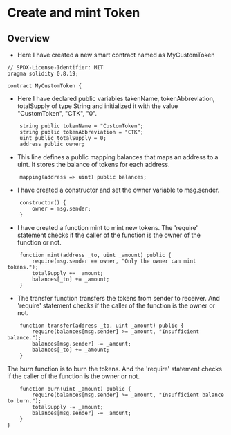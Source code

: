 # Create and mint Token

## Overview 
- Here I have created a new smart contract named as MyCustomToken
```solidity
// SPDX-License-Identifier: MIT
pragma solidity 0.8.19;

contract MyCustomToken {
```

- Here I have declared public variables takenName, tokenAbbreviation, totalSupply of type String and initialized it with the value "CustomToken", "CTK", "0".  
``` solidity
    string public tokenName = "CustomToken";
    string public tokenAbbreviation = "CTK";
    uint public totalSupply = 0;
    address public owner;
```

- This line defines a public mapping balances that maps an address to a uint. It stores the balance of tokens for each address.
```solidity
    mapping(address => uint) public balances;
```

- I have created a constructor and set the owner variable to msg.sender.
```solidity
    constructor() {
        owner = msg.sender;
    }
```

- I have created a function mint to mint new tokens. The 'require' statement checks if the caller of the function is the owner of the function or not. 
```solidity
    function mint(address _to, uint _amount) public {
        require(msg.sender == owner, "Only the owner can mint tokens.");
        totalSupply += _amount;
        balances[_to] += _amount;
    }
```

- The transfer function transfers the tokens from sender to receiver. And 'require' statement checks if the caller of the function is the owner or not.
```solidity
    function transfer(address _to, uint _amount) public {
        require(balances[msg.sender] >= _amount, "Insufficient balance.");
        balances[msg.sender] -= _amount;
        balances[_to] += _amount;
    }
```

The burn function is to burn the tokens. And the 'require' statement checks if the caller of the function is the owner or not.
```solidity
    function burn(uint _amount) public {
        require(balances[msg.sender] >= _amount, "Insufficient balance to burn.");
        totalSupply -= _amount;
        balances[msg.sender] -= _amount;
    }
}
